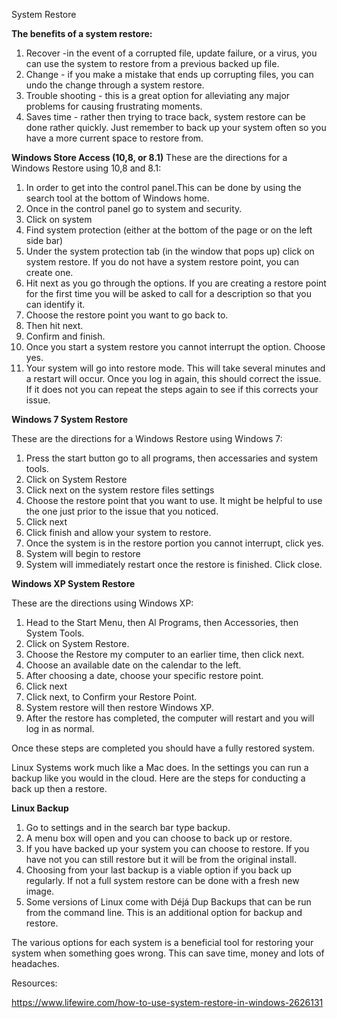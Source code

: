 System Restore

**The benefits of a system restore:**

1. Recover -in the event of a corrupted file, update failure, or a virus, you can use the system to restore from a previous backed up file. 
2. Change - if you make a mistake that ends up corrupting files, you can undo the change through a system restore. 
3. Trouble shooting - this is a great option for alleviating any major problems for causing frustrating moments. 
4. Saves time - rather then trying to trace back, system restore can be done rather quickly. Just remember to back up your system often so you have a more current space to restore from.

**Windows Store Access (10,8, or 8.1)**
These are the directions for a Windows Restore using 10,8 and 8.1:

1. In order to get into the control panel.This can be done by using the search tool at the bottom of Windows home.
2. Once in the control panel go to system and security.
3. Click on system
4. Find system protection (either at the bottom of the page or on the left side bar)
5. Under the system protection tab (in the window that pops up) click on system restore. If you do not have a system restore point, you can create one. 
6. Hit next as you go through the options. If you are creating a restore point for the first time you will be asked to call for a description so that you can identify it. 
7. Choose the restore point you want to go back to.
8. Then hit next.
9. Confirm and finish.
10. Once you start a system restore you cannot interrupt the option. Choose yes.
11. Your system will go into restore mode. This will take several minutes and a restart will occur. Once you log in again, this should correct the issue. If it does not you can repeat the steps again to see if this corrects your issue.

**Windows 7 System Restore**

These are the directions for a Windows Restore using Windows 7:

1. Press the start button go to all programs, then accessaries and system tools.
2. Click on System Restore
3. Click next on the system restore files settings
4. Choose the restore point that you want to use. It might be helpful to use the one just prior to the issue that you noticed. 
5. Click next
6. Click finish and allow your system to restore. 
7. Once the system is in the restore portion you cannot interrupt, click yes. 
8. System will begin to restore
9. System will immediately restart once the restore is finished. Click close.

**Windows XP System Restore**

These are the directions using Windows XP:

1. Head to the Start Menu, then Al Programs, then Accessories, then System Tools.
2. Click on System Restore.
3. Choose the Restore my computer to an earlier time, then click next.
4. Choose an available date on the calendar to the left. 
5. After choosing a date, choose your specific restore point.
6. Click next
7. Click next, to Confirm your Restore Point.
8. System restore will then restore Windows XP. 
9. After the restore has completed, the computer will restart and you will log in as normal. 

Once these steps are completed you should have a fully restored system.

Linux Systems work much like a Mac does. In the settings you can run a backup like you would in the cloud. Here are the steps for conducting a back up then a restore. 

**Linux Backup**

1. Go to settings and in the search bar type backup.
2. A menu box will open and you can choose to back up or restore. 
3. If you have backed up your system you can choose to restore. If you have not you can still restore but it will be from the original install. 
4. Choosing from your last backup is a viable option if you back up regularly. If not a full system restore can be done with a fresh new image.
5. Some versions of Linux come with Déjá Dup Backups that can be run from the command line. This is an additional option for backup and restore.

The various options for each system is a beneficial tool for restoring your system when something goes wrong. This can save time, money and lots of headaches. 

Resources:

https://www.lifewire.com/how-to-use-system-restore-in-windows-2626131
 

 

